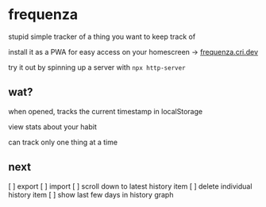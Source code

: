 # frequenza

stupid simple tracker of a thing you want to keep track of

install it as a PWA for easy access on your homescreen -> [frequenza.cri.dev](https://frequenza.cri.dev)

try it out by spinning up a server with `npx http-server`

## wat?

when opened, tracks the current timestamp in localStorage

view stats about your habit

can track only one thing at a time

## next

[ ] export
[ ] import
[ ] scroll down to latest history item
[ ] delete individual history item
[ ] show last few days in history graph